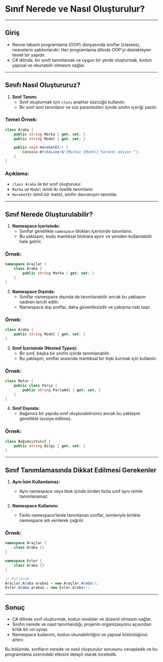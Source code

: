 # Sınıf Nerede ve Nasıl Oluşturulur?

---

## Giriş

- Nesne tabanlı programlama (OOP) dünyasında sınıflar (classes), nesnelerin şablonlarıdır. Her programlama dilinde OOP'yi destekleyen temel bir yapıdır.
- C# dilinde, bir sınıfı tanımlamak ve uygun bir yerde oluşturmak, kodun yapısal ve okunabilir olmasını sağlar.

---

## Sınıfı Nasıl Oluştururuz?

1. **Sınıf Tanımı**
    - Sınıf oluşturmak için `class` anahtar sözcüğü kullanılır.
    - Bir sınıf ismi tanımlanır ve süs parantezleri içinde sınıfın içeriği yazılır.

### Temel Örnek:

```csharp
class Araba {
    public string Marka { get; set; }
    public string Model { get; set; }

    public void HareketEt() {
        Console.WriteLine($"{Marka} {Model} hareket ediyor.");
    }
}
```

### Açıklama:

- `class Araba` ile bir sınıf oluşturulur.
- `Marka` ve `Model` isimli iki özellik tanımlanır.
- `HareketEt` isimli bir metot, sınıfın davranışını tanımlar.

---

## Sınıf Nerede Oluşturulabilir?

1. **Namespace İçerisinde:**
    - Sınıflar genellikle `namespace` blokları içerisinde tanımlanır.
    - Bu yaklaşım, kodu mantıksal bloklara ayırır ve yeniden kullanılabilir hale getirir.

### Örnek:

```csharp
namespace Araçlar {
    class Araba {
        public string Marka { get; set; }
    }
}
```

2. **Namespace Dışında:**
    - Sınıflar namespace dışında da tanımlanabilir ancak bu yaklaşım nadiren tercih edilir.
    - Namespace dışı sınıflar, daha güvenliksizdir ve çakışma riski taşır.

### Örnek:

```csharp
class Araba {
    public string Model { get; set; }
}
```

3. **Sınıf İçerisinde (Nested Types):**
    - Bir sınıf, başka bir sınıfın içinde tanımlanabilir.
    - Bu yaklaşım, sınıflar arasında mantıksal bir ilişki kurmak için kullanılır.

### Örnek:

```csharp
class Motor {
    public class Parça {
        public string ParcaAdi { get; set; }
    }
}
```

4. **Sınıf Dışında:**
    - Bağımsız bir yapıda sınıf oluşturabilirsiniz ancak bu yaklaşım genellikle tavsiye edilmez.

### Örnek:

```csharp
class BağımsızSınıf {
    public string Bilgi { get; set; }
}
```

---

## Sınıf Tanımlamasında Dikkat Edilmesi Gerekenler

1. **Aynı İsim Kullanılamaz:**
    - Aynı namespace veya blok içinde birden fazla sınıf aynı isimle tanımlanamaz.

2. **Namespace Kullanımı:**
    - Farklı namespace’lerde tanımlanan sınıflar, isimleriyle birlikte namespace adı verilerek çağrılır.

### Örnek:

```csharp
namespace Araçlar {
    class Araba {}
}

namespace Evler {
    class Araba {}
}

// Kullanım
Araçlar.Araba araba1 = new Araçlar.Araba();
Evler.Araba araba2 = new Evler.Araba();
```

---

## Sonuç

- C# dilinde sınıf oluşturmak, kodun modüler ve düzenli olmasını sağlar.
- Sınıfın nerede ve nasıl tanımlandığı, projenin organizasyonu açısından kritik bir rol oynar.
- Namespace kullanımı, kodun okunabilirliğini ve yapısal bütünlüğünü artırır.

Bu bölümde, sınıfların nerede ve nasıl oluşturulur sorusunu cevapladık ve bu programlama üzerindeki etkisini detaylı olarak inceledik.